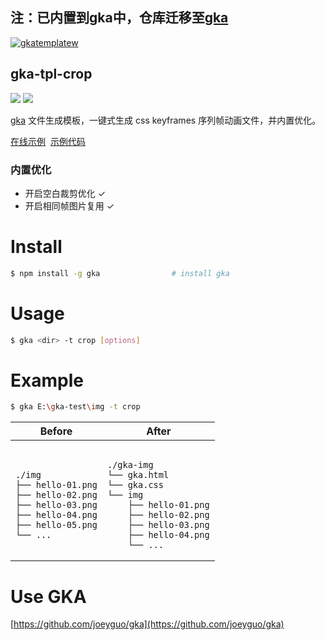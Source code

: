 注：已内置到gka中，仓库迁移至[gka](https://github.com/gkajs/gka)
---

[![gkatemplatew](https://user-images.githubusercontent.com/10385585/28489021-a9cc83aa-6eea-11e7-8c1b-4bb326bb9fe9.png)](https://github.com/joeyguo/gka)

## gka-tpl-crop

<a href="https://www.npmjs.org/package/gka-tpl-crop"><img src="https://img.shields.io/npm/v/gka-tpl-crop.svg?style=flat"></a>
<a href="https://github.com/joeyguo/gka-tpl-crop#license"><img src="https://img.shields.io/badge/license-MIT-blue.svg"></a>

[gka](https://github.com/joeyguo/gka) 文件生成模板，一键式生成 css keyframes 序列帧动画文件，并内置优化。

[在线示例](https://gkajs.github.io/gka-tpl-crop/example/gka.html)  [示例代码](https://github.com/gkajs/gka-tpl-crop/tree/master/example)

### 内置优化

- 开启空白裁剪优化 ✓
- 开启相同帧图片复用 ✓

# Install

```sh
$ npm install -g gka                # install gka
```

# Usage

```sh
$ gka <dir> -t crop [options]
```

# Example

```sh
$ gka E:\gka-test\img -t crop
```

<table>
    <thead>
        <tr><th>Before</th><th>After</th></tr>
    </thead>
    <tbody>
        <tr>
            <td><pre><code>
./img
├── hello-01.png
├── hello-02.png
├── hello-03.png
├── hello-04.png
├── hello-05.png
└── ...
</code></pre></td>
<td><pre><code>
./gka-img
└── gka.html
└── gka.css
└── img
    ├── hello-01.png
    ├── hello-02.png
    ├── hello-03.png
    ├── hello-04.png
    └── ...
</code></pre></td>
        </tr>
    </tbody>
</table>

# Use GKA

[https://github.com/joeyguo/gka](https://github.com/joeyguo/gka)

